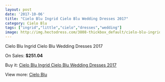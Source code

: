 ```yaml
---
layout: post
date: '2017-10-06'
title: "Cielo Blu Ingrid Cielo Blu Wedding Dresses 2017"
category: Cielo Blu
tags: ["ingrid","little","cielo","dresses","wedding"]
image: http://img.hectodress.com/3808-thickbox_default/cielo-blu-ingrid-cielo-blu-wedding-dresses-2013.jpg
---
```

Cielo Blu Ingrid Cielo Blu Wedding Dresses 2017

On Sales: **$251.04**
<a href="https://www.hectodress.com/cielo-blu/1972-cielo-blu-ingrid-cielo-blu-wedding-dresses-2013.html"><amp-img layout="responsive" width="600" height="600" src="//img.hectodress.com/3808-thickbox_default/cielo-blu-ingrid-cielo-blu-wedding-dresses-2013.jpg" alt="Cielo Blu Ingrid Cielo Blu Wedding Dresses 2017 0" /></a>

Buy it: [Cielo Blu Ingrid Cielo Blu Wedding Dresses 2017](https://www.hectodress.com/cielo-blu/1972-cielo-blu-ingrid-cielo-blu-wedding-dresses-2013.html "Cielo Blu Ingrid Cielo Blu Wedding Dresses 2017")

View more: [Cielo Blu](https://www.hectodress.com/33-cielo-blu "Cielo Blu")